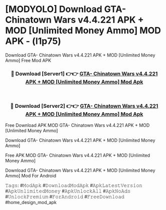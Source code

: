 # [MODYOLO] Download GTA- Chinatown Wars v4.4.221 APK + MOD [Unlimited Money Ammo] MOD APK - (l1p75)
Download GTA- Chinatown Wars v4.4.221 APK + MOD [Unlimited Money Ammo] Free Mod APK

<div align="center">
<h3>🔴 Download [Server1] 👉👉 <a href="https://apk-comot.site?title=GTA-_Chinatown_Wars_v4.4.221_APK_+_MOD_[Unlimited_Money_Ammo]">GTA- Chinatown Wars v4.4.221 APK + MOD [Unlimited Money Ammo] Mod Apk</a></h3><br>

<h3>🔴 Download [Server2] 👉👉 <a href="https://apk-comot.site?title=GTA-_Chinatown_Wars_v4.4.221_APK_+_MOD_[Unlimited_Money_Ammo]">GTA- Chinatown Wars v4.4.221 APK + MOD [Unlimited Money Ammo] Mod Apk</a></h3>
</div>


Free Download APK MOD GTA- Chinatown Wars v4.4.221 APK + MOD [Unlimited Money Ammo]

Download GTA- Chinatown Wars v4.4.221 APK + MOD [Unlimited Money Ammo] 

Free APK MOD GTA- Chinatown Wars v4.4.221 APK + MOD [Unlimited Money Ammo] 

Download GTA- Chinatown Wars v4.4.221 APK + MOD [Unlimited Money Ammo] Mod For Android

𝚃𝚊𝚐𝚜: #𝙼𝚘𝚍𝙰𝚙𝚔 #𝙳𝚘𝚠𝚗𝚕𝚘𝚊𝚍𝙼𝚘𝚍𝙰𝚙𝚔 #𝙰𝚙𝚔𝙻𝚊𝚝𝚎𝚜𝚝𝚅𝚎𝚛𝚜𝚒𝚘𝚗 #𝙰𝚙𝚔𝚄𝚗𝚕𝚒𝚖𝚒𝚝𝚎𝚍𝙼𝚘𝚗𝚎𝚢 #𝙰𝚙𝚔𝚄𝚗𝚕𝚘𝚌𝚔𝙰𝚕𝚕 #𝙰𝚙𝚔𝙽𝚘𝙰𝚍𝚜 #𝚄𝚗𝚕𝚘𝚌𝚔𝙿𝚛𝚎𝚖𝚒𝚞𝚖 #𝙵𝚘𝚛𝙰𝚗𝚍𝚛𝚘𝚒𝚍 #𝙵𝚛𝚎𝚎𝙳𝚘𝚠𝚗𝚕𝚘𝚊𝚍 #home_design_mod_apk